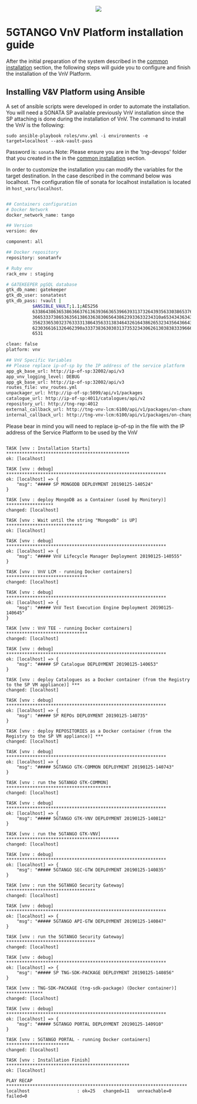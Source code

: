 <p align="center"><img src="https://github.com/sonata-nfv/tng-api-gtw/wiki/images/sonata-5gtango-logo-500px.png" /></p>

# 5GTANGO VnV Platform installation guide

After the initial preparation of the system described in the [common installation](/common-installation.md) section, the following steps will guide you to configure and finish the installation of the VnV Platform.

## Installing V&V Platform using Ansible

A set of ansible scripts were developed in order to automate the installation. You will need a SONATA SP available previously VnV installation since the SP attaching is done during the installation of VnV. The command to install the VnV is the following:

`sudo ansible-playbook roles/vnv.yml -i environments -e target=localhost --ask-vault-pass`

Password is: `sonata`
Note: Please ensure you are in the 'tng-devops' folder that you created in the in the [common installation](/common-installation.md) section.

In order to customize the installation you can modify the variables for the target destination. In the case described in the command below was localhost. The configuration file of sonata for localhost installation is located in `host_vars/localhost`.

```bash

## Containers configuration
# Docker Network
docker_network_name: tango

## Version
version: dev

component: all

## Docker repository
repository: sonatanfv

# Ruby env
rack_env : staging

# GATEKEEPER pgSQL database
gtk_db_name: gatekeeper
gtk_db_user: sonatatest
gtk_db_pass: !vault |
          $ANSIBLE_VAULT;1.1;AES256
          63386438636538636637613639366365396639313732643935633038653764393366343566626530
          3665333738653635613863363830656438623933633234310a653434363435656133393562343065
          35623365303237633331386435633138346432616438626532343564366437356338386565326539
          6230366161326462390a333738363030313735323430626130383833396663353064316433363930
          6531

clean: false
platform: vnv

## VnV Specific Variables
## Please replace ip-of-sp by the IP address of the service platform
app_gk_base_url: http://ip-of-sp:32002/api/v3
app_vnv_logging_level: DEBUG
app_gk_base_url: http://ip-of-sp:32002/api/v3
routes_file: vnv_routes.yml
unpackager_url: http://ip-of-sp:5099/api/v1/packages
catalogue_url: http://ip-of-sp:4011/catalogues/api/v2
repository_url: http://tng-rep:4012
external_callback_url: http://tng-vnv-lcm:6100/api/v1/packages/on-change
internal_callback_url: http://tng-vnv-lcm:6100/api/v1/packages/on-change

```

Please bear in mind you will need to replace ip-of-sp in the file with the IP address of the Service Platform to be used by the VnV

```

TASK [vnv : Installation Starts] ***********************************************
ok: [localhost]

TASK [vnv : debug] *************************************************************
ok: [localhost] => {
    "msg": "##### SP MONGODB DEPLOYMENT 20190125-140524"
}

TASK [vnv : deploy MongoDB as a Container (used by Monitory)] ******************
changed: [localhost]

TASK [vnv : Wait until the string "Mongodb" is UP] *****************************
ok: [localhost]

TASK [vnv : debug] *************************************************************
ok: [localhost] => {
    "msg": "##### VnV Lifecycle Manager Deployment 20190125-140555"
}

TASK [vnv : VnV LCM - running Docker containers] *******************************
changed: [localhost]

TASK [vnv : debug] *************************************************************
ok: [localhost] => {
    "msg": "##### VnV Test Execution Engine Deployment 20190125-140645"
}

TASK [vnv : VnV TEE - running Docker containers] *******************************
changed: [localhost]

TASK [vnv : debug] *************************************************************
ok: [localhost] => {
    "msg": "##### SP Catalogue DEPLOYMENT 20190125-140653"
}

TASK [vnv : deploy Catalogues as a Docker container (from the Registry to the SP VM appliance)] ***
changed: [localhost]

TASK [vnv : debug] *************************************************************
ok: [localhost] => {
    "msg": "##### SP REPOs DEPLOYMENT 20190125-140735"
}

TASK [vnv : deploy REPOSITORIES as a Docker container (from the Registry to the SP VM appliance)] ***
changed: [localhost]

TASK [vnv : debug] *************************************************************
ok: [localhost] => {
    "msg": "##### 5GTANGO GTK-COMMON DEPLOYMENT 20190125-140743"
}

TASK [vnv : run the 5GTANGO GTK-COMMON] ****************************************
changed: [localhost]

TASK [vnv : debug] *************************************************************
ok: [localhost] => {
    "msg": "##### 5GTANGO GTK-VNV DEPLOYMENT 20190125-140812"
}

TASK [vnv : run the 5GTANGO GTK-VNV] *******************************************
changed: [localhost]

TASK [vnv : debug] *************************************************************
ok: [localhost] => {
    "msg": "##### 5GTANGO SEC-GTW DEPLOYMENT 20190125-140835"
}

TASK [vnv : run the 5GTANGO Security Gateway] **********************************
changed: [localhost]

TASK [vnv : debug] *************************************************************
ok: [localhost] => {
    "msg": "##### 5GTANGO API-GTW DEPLOYMENT 20190125-140847"
}

TASK [vnv : run the 5GTANGO Security Gateway] **********************************
changed: [localhost]

TASK [vnv : debug] *************************************************************
ok: [localhost] => {
    "msg": "##### SP TNG-SDK-PACKAGE DEPLOYMENT 20190125-140856"
}

TASK [vnv : TNG-SDK-PACKAGE (tng-sdk-package) (Docker container)] **************
changed: [localhost]

TASK [vnv : debug] *************************************************************
ok: [localhost] => {
    "msg": "##### 5GTANGO PORTAL DEPLOYMENT 20190125-140910"
}

TASK [vnv : 5GTANGO PORTAL - running Docker containers] ************************
changed: [localhost]

TASK [vnv : Installation Finish] ***********************************************
ok: [localhost]

PLAY RECAP *********************************************************************
localhost                  : ok=25   changed=11   unreachable=0    failed=0
```

